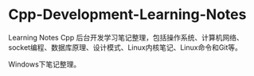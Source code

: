 # Cpp-Development-Learning-Notes
Learning Notes Cpp 后台开发学习笔记整理，包括操作系统、计算机网络、socket编程、数据库原理、设计模式、Linux内核笔记、Linux命令和Git等。

Windows下笔记整理。
